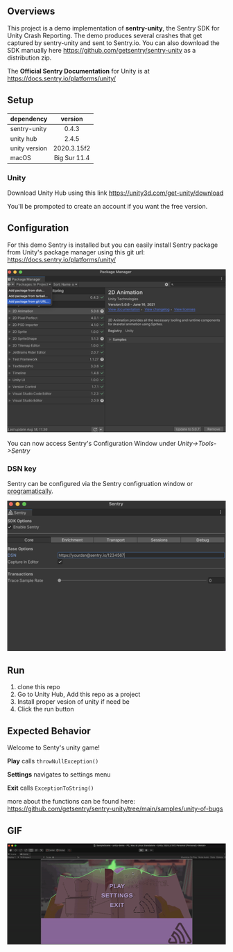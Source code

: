 
## Overviews

This project is a demo implementation of **sentry-unity**, the Sentry SDK for Unity Crash Reporting. The demo produces several crashes that get captured by sentry-unity and sent to Sentry.io. You can also download the SDK manually here https://github.com/getsentry/sentry-unity as a distribution zip.

The **Official Sentry Documentation** for Unity is at https://docs.sentry.io/platforms/unity/

## Setup
| dependency    |    version     |
| ------------- | :------------: |
| sentry-unity  |     0.4.3      |
| unity hub     |     2.4.5      |
| unity version |   2020.3.15f2  |
| macOS         |  Big Sur 11.4  |

### Unity

Download Unity Hub using this link https://unity3d.com/get-unity/download 

You'll be prompoted to create an account if you want the free version.

## Configuration 

For this demo Sentry is installed but you can easily install Sentry package from Unity's package manager using this git url: https://docs.sentry.io/platforms/unity/

<img src="README/package-manager.png">

You can now access Sentry's Configuration Window under *Unity->Tools->Sentry*

### DSN key

Sentry can be configured via the Sentry configruation window or [programatically](https://docs.sentry.io/platforms/unity/configuration/options/). 

<img src="README/sentry-config.png">


## Run
1. clone this repo 
2. Go to Unity Hub, Add this repo as a project
3. Install proper vesion of unity if need be  
4. Click the run button 

## Expected Behavior 

Welcome to Senty's unity game!

**Play** calls `throwNullException()`

**Settings** navigates to settings menu

**Exit** calls `ExceptionToString()`

more about the functions can be found here: https://github.com/getsentry/sentry-unity/tree/main/samples/unity-of-bugs



## GIF

![gif](README/unity-demo.gif)
